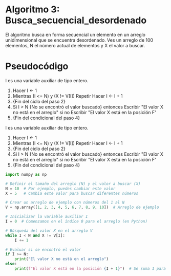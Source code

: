 # Algoritmo 3: Busca_secuencial_desordenado

El algoritmo busca en forma secuencial un elemento en un arreglo unidimensional que se encuentra desordenado. Ves un arreglo de 100 elementos, N el número actual de elementos y X el valor a buscar.

# Pseudocódigo

I es una variable auxiliar de tipo entero.
1. Hacer I <- 1
2. Mientras (I <= N) y (X != V[I]) Repetir
Hacer I <- I + 1
3. {Fin del ciclo del paso 2}
4. Si I > N {No se encontró el valor buscado}
entonces
Escribir "El valor X no está en el arreglo"
si no Escribir "El valor X está en la posición F'
5. {Fin del condicional del paso 4}


I es una variable auxiliar de tipo entero.
1. Hacer I <- 1
2. Mientras (I <= N) y (X != V[I]) Repetir
Hacer I <- I + 1
3. {Fin del ciclo del paso 2}
4. Si I > N {No se encontró el valor buscado}
entonces
Escribir "El valor X no está en el arreglo"
si no Escribir "El valor X está en la posición F'
5. {Fin del condicional del paso 4}

```python
import numpy as np

# Definir el tamaño del arreglo (N) y el valor a buscar (X)
N = 10  # Por ejemplo, puedes cambiar este valor
X = 5   # Cambia este valor para buscar diferentes números

# Crear un arreglo de ejemplo con números del 1 al N
V = np.array([1, 2, 3, 4, 5, 6, 7, 8, 9, 10])  # Arreglo de ejemplo

# Inicializar la variable auxiliar I
I = 0  # Comenzamos en el índice 0 para el arreglo (en Python)

# Búsqueda del valor X en el arreglo V
while I < N and X != V[I]:
    I += 1

# Evaluar si se encontró el valor
if I >= N:
    print("El valor X no está en el arreglo")
else:
    print(f"El valor X está en la posición {I + 1}")  # Se suma 1 para mostrar la posición en base 1

```